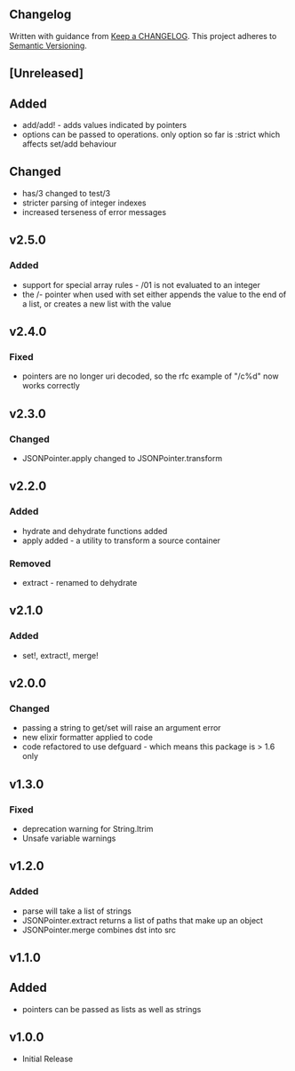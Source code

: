 ## Changelog
Written with guidance from [Keep a CHANGELOG](http://keepachangelog.com/).
This project adheres to [Semantic Versioning](http://semver.org/).

## [Unreleased]

## Added
- add/add! - adds values indicated by pointers
- options can be passed to operations. only option so far is :strict which affects set/add behaviour

## Changed
- has/3 changed to test/3
- stricter parsing of integer indexes
- increased terseness of error messages 

## v2.5.0
### Added
- support for special array rules - /01 is not evaluated to an integer
- the /- pointer when used with set either appends the value to the end of a list, or 
creates a new list with the value


## v2.4.0
### Fixed
- pointers are no longer uri decoded, so the rfc example of "/c%d" now works correctly


## v2.3.0
### Changed
- JSONPointer.apply changed to JSONPointer.transform

## v2.2.0
### Added
- hydrate and dehydrate functions added
- apply added - a utility to transform a source container

### Removed
- extract - renamed to dehydrate


## v2.1.0
### Added
- set!, extract!, merge!


## v2.0.0
### Changed
- passing a string to get/set will raise an argument error
- new elixir formatter applied to code
- code refactored to use defguard - which means this package is > 1.6 only

## v1.3.0
### Fixed
- deprecation warning for String.ltrim
- Unsafe variable warnings

## v1.2.0
### Added
- parse will take a list of strings
- JSONPointer.extract returns a list of paths that make up an object 
- JSONPointer.merge combines dst into src

## v1.1.0
## Added
- pointers can be passed as lists as well as strings


## v1.0.0
* Initial Release

